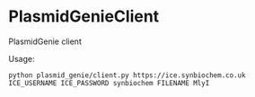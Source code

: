 # PlasmidGenieClient
PlasmidGenie client

Usage:

`python plasmid_genie/client.py https://ice.synbiochem.co.uk ICE_USERNAME ICE_PASSWORD synbiochem FILENAME MlyI`
